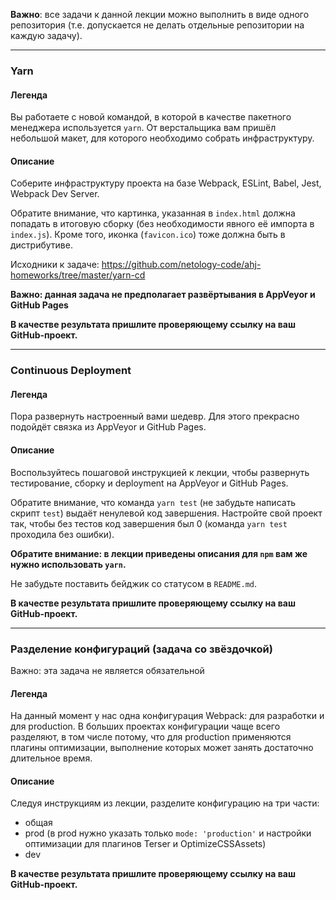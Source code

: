 **Важно**: все задачи к данной лекции можно выполнить в виде одного репозитория (т.е. допускается не делать отдельные репозитории на каждую задачу).

---

### Yarn

#### Легенда

Вы работаете с новой командой, в которой в качестве пакетного менеджера используется `yarn`. От верстальщика вам пришёл небольшой макет, для которого необходимо собрать инфраструктуру.

#### Описание

Соберите инфраструктуру проекта на базе Webpack, ESLint, Babel, Jest, Webpack Dev Server.

Обратите внимание, что картинка, указанная в `index.html` должна попадать в итоговую сборку (без необходимости явного её импорта в `index.js`). Кроме того, иконка (`favicon.ico`) тоже должна быть в дистрибутиве.

Исходники к задаче: https://github.com/netology-code/ahj-homeworks/tree/master/yarn-cd

**Важно: данная задача не предполагает развёртывания в AppVeyor и GitHub Pages**

**В качестве результата пришлите проверяющему ссылку на ваш GitHub-проект.**

---

### Continuous Deployment

#### Легенда

Пора развернуть настроенный вами шедевр. Для этого прекрасно подойдёт связка из AppVeyor и GitHub Pages.

#### Описание

Воспользуйтесь пошаговой инструкцией к лекции, чтобы развернуть тестирование, сборку и deployment на AppVeyor и GitHub Pages.

Обратите внимание, что команда `yarn test` (не забудьте написать скрипт `test`) выдаёт ненулевой код завершения. Настройте свой проект так, чтобы без тестов код завершения был 0 (команда `yarn test` проходила без ошибки).

**Обратите внимание: в лекции приведены описания для `npm` вам же нужно использовать `yarn`.**

Не забудьте поставить бейджик со статусом в `README.md`.

**В качестве результата пришлите проверяющему ссылку на ваш GitHub-проект.**

---

### Разделение конфигураций (задача со звёздочкой)

Важно: эта задача не является обязательной

#### Легенда

На данный момент у нас одна конфигурация Webpack: для разработки и для production. В больших проектах конфигурации чаще всего разделяют, в том числе потому, что для production применяются плагины оптимизации, выполнение которых может занять достаточно длительное время.

#### Описание

Следуя инструкциям из лекции, разделите конфигурацию на три части:
* общая
* prod (в prod нужно указать только `mode: 'production'` и настройки оптимизации для плагинов Terser и OptimizeCSSAssets)
* dev

**В качестве результата пришлите проверяющему ссылку на ваш GitHub-проект.**
